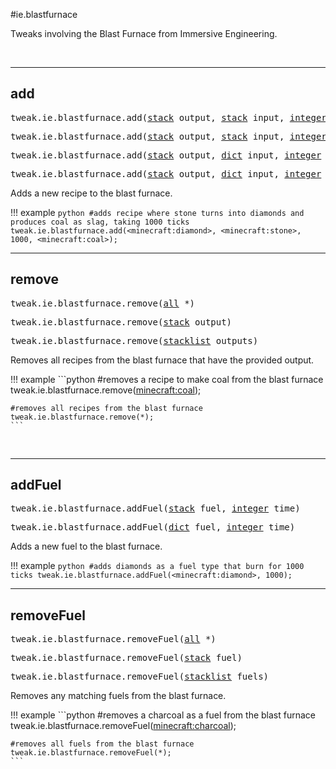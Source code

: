 #ie.blastfurnace

Tweaks involving the Blast Furnace from Immersive Engineering.

<br>

---
## add

<pre>tweak.ie.blastfurnace.add(<a href="/arguments/stack/">stack</a> output, <a href="/arguments/stack/">stack</a> input, <a href="/arguments/integer/">integer</a> time)</pre>
<pre>tweak.ie.blastfurnace.add(<a href="/arguments/stack/">stack</a> output, <a href="/arguments/stack/">stack</a> input, <a href="/arguments/integer/">integer</a> time, <a href="/arguments/stack/">stack</a> slag)</pre>
<pre>tweak.ie.blastfurnace.add(<a href="/arguments/stack/">stack</a> output, <a href="/arguments/dict/">dict</a> input, <a href="/arguments/integer/">integer</a> time)</pre>
<pre>tweak.ie.blastfurnace.add(<a href="/arguments/stack/">stack</a> output, <a href="/arguments/dict/">dict</a> input, <a href="/arguments/integer/">integer</a> time, <a href="/arguments/stack/">stack</a> slag)</pre>

Adds a new recipe to the blast furnace.

!!! example
	```python
	#adds recipe where stone turns into diamonds and produces coal as slag, taking 1000 ticks
	tweak.ie.blastfurnace.add(<minecraft:diamond>, <minecraft:stone>, 1000, <minecraft:coal>);
	```
<br>

---
## remove

<pre>tweak.ie.blastfurnace.remove(<a href="/arguments/all/">all</a> *)</pre>
<pre>tweak.ie.blastfurnace.remove(<a href="/arguments/stack/">stack</a> output)</pre>
<pre>tweak.ie.blastfurnace.remove(<a href="/arguments/stacklist/">stacklist</a> outputs)</pre>

Removes all recipes from the blast furnace that have the provided output.

!!! example
	```python
	#removes a recipe to make coal from the blast furnace
	tweak.ie.blastfurnace.remove(<minecraft:coal>);

	#removes all recipes from the blast furnace
	tweak.ie.blastfurnace.remove(*);
	```
<br>

---
## addFuel

<pre>tweak.ie.blastfurnace.addFuel(<a href="/arguments/stack/">stack</a> fuel, <a href="/arguments/integer/">integer</a> time)</pre>
<pre>tweak.ie.blastfurnace.addFuel(<a href="/arguments/dict/">dict</a> fuel, <a href="/arguments/integer/">integer</a> time)</pre>

Adds a new fuel to the blast furnace.

!!! example
	```python
	#adds diamonds as a fuel type that burn for 1000 ticks
	tweak.ie.blastfurnace.addFuel(<minecraft:diamond>, 1000);
	```
<br>

---
## removeFuel

<pre>tweak.ie.blastfurnace.removeFuel(<a href="/arguments/all/">all</a> *)</pre>
<pre>tweak.ie.blastfurnace.removeFuel(<a href="/arguments/stack/">stack</a> fuel)</pre>
<pre>tweak.ie.blastfurnace.removeFuel(<a href="/arguments/stacklist/">stacklist</a> fuels)</pre>

Removes any matching fuels from the blast furnace.

!!! example
	```python
	#removes a charcoal as a fuel from the blast furnace
	tweak.ie.blastfurnace.removeFuel(<minecraft:charcoal>);

	#removes all fuels from the blast furnace
	tweak.ie.blastfurnace.removeFuel(*);
	```